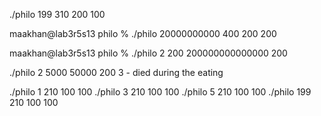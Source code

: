 ./philo 199 310 200 100

maakhan@lab3r5s13 philo % ./philo 20000000000 400 200 200

maakhan@lab3r5s13 philo % ./philo 2 200 200000000000000 200

./philo 2 5000 50000 200 3 - died during the eating

<!-- GENERAL DEATH -->
./philo 1 210 100 100
./philo 3 210 100 100
./philo 5 210 100 100
./philo 199 210 100 100

<!-- NEVER DIES -->
